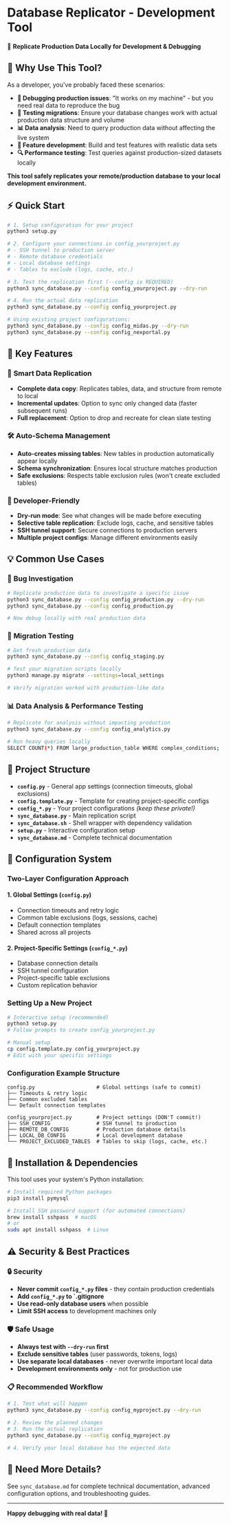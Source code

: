 # Database Replicator - Development Tool

🔧 **Replicate Production Data Locally for Development & Debugging**

## 🎯 Why Use This Tool?

As a developer, you've probably faced these scenarios:

- **🐛 Debugging production issues**: "It works on my machine" - but you need real data to reproduce the bug
- **🔄 Testing migrations**: Ensure your database changes work with actual production data structure and volume
- **📊 Data analysis**: Need to query production data without affecting the live system
- **🧪 Feature development**: Build and test features with realistic data sets
- **🔍 Performance testing**: Test queries against production-sized datasets locally

**This tool safely replicates your remote/production database to your local development environment.**

## ⚡ Quick Start

```bash
# 1. Setup configuration for your project
python3 setup.py

# 2. Configure your connections in config_yourproject.py
# - SSH tunnel to production server
# - Remote database credentials  
# - Local database settings
# - Tables to exclude (logs, cache, etc.)

# 3. Test the replication first (--config is REQUIRED)
python3 sync_database.py --config config_yourproject.py --dry-run

# 4. Run the actual data replication
python3 sync_database.py --config config_yourproject.py

# Using existing project configurations:
python3 sync_database.py --config config_midas.py --dry-run
python3 sync_database.py --config config_nexportal.py
```

## 🚀 Key Features

### 🔄 **Smart Data Replication**
- **Complete data copy**: Replicates tables, data, and structure from remote to local
- **Incremental updates**: Option to sync only changed data (faster subsequent runs)
- **Full replacement**: Option to drop and recreate for clean slate testing

### 🛠️ **Auto-Schema Management**
- **Auto-creates missing tables**: New tables in production automatically appear locally
- **Schema synchronization**: Ensures local structure matches production
- **Safe exclusions**: Respects table exclusion rules (won't create excluded tables)

### 🎯 **Developer-Friendly**
- **Dry-run mode**: See what changes will be made before executing
- **Selective table replication**: Exclude logs, cache, and sensitive tables
- **SSH tunnel support**: Secure connections to production servers
- **Multiple project configs**: Manage different environments easily

## 💡 Common Use Cases

### 🐛 **Bug Investigation**
```bash
# Replicate production data to investigate a specific issue
python3 sync_database.py --config config_production.py --dry-run
python3 sync_database.py --config config_production.py

# Now debug locally with real production data
```

### 🔄 **Migration Testing**
```bash
# Get fresh production data
python3 sync_database.py --config config_staging.py

# Test your migration scripts locally
python3 manage.py migrate --settings=local_settings

# Verify migration worked with production-like data
```

### 📊 **Data Analysis & Performance Testing**
```bash
# Replicate for analysis without impacting production
python3 sync_database.py --config config_analytics.py

# Run heavy queries locally
SELECT COUNT(*) FROM large_production_table WHERE complex_conditions;
```

## 📁 Project Structure

- **`config.py`** - General app settings (connection timeouts, global exclusions)
- **`config.template.py`** - Template for creating project-specific configs
- **`config_*.py`** - Your project configurations *(keep these private!)*
- **`sync_database.py`** - Main replication script
- **`sync_database.sh`** - Shell wrapper with dependency validation
- **`setup.py`** - Interactive configuration setup
- **`sync_database.md`** - Complete technical documentation

## 🔧 Configuration System

### Two-Layer Configuration Approach

#### 1. **Global Settings** (`config.py`)
- Connection timeouts and retry logic
- Common table exclusions (logs, sessions, cache)
- Default connection templates
- Shared across all projects

#### 2. **Project-Specific Settings** (`config_*.py`)
- Database connection details
- SSH tunnel configuration
- Project-specific table exclusions
- Custom replication behavior

### Setting Up a New Project
```bash
# Interactive setup (recommended)
python3 setup.py
# Follow prompts to create config_yourproject.py

# Manual setup
cp config.template.py config_yourproject.py
# Edit with your specific settings
```

### Configuration Example Structure
```
config.py                    # Global settings (safe to commit)
├── Timeouts & retry logic
├── Common excluded tables
└── Default connection templates

config_yourproject.py        # Project settings (DON'T commit!)
├── SSH_CONFIG               # SSH tunnel to production
├── REMOTE_DB_CONFIG         # Production database details
├── LOCAL_DB_CONFIG          # Local development database
└── PROJECT_EXCLUDED_TABLES  # Tables to skip (logs, cache, etc.)
```

## 🔧 Installation & Dependencies

This tool uses your system's Python installation:

```bash
# Install required Python packages
pip3 install pymysql

# Install SSH password support (for automated connections)
brew install sshpass  # macOS
# or
sudo apt install sshpass  # Linux
```

## ⚠️ Security & Best Practices

### 🔒 **Security**
- **Never commit `config_*.py` files** - they contain production credentials
- **Add `config_*.py` to `.gitignore**
- **Use read-only database users** when possible
- **Limit SSH access** to development machines only

### 🛡️ **Safe Usage**
- **Always test with `--dry-run` first**
- **Exclude sensitive tables** (user passwords, tokens, logs)
- **Use separate local databases** - never overwrite important local data
- **Development environments only** - not for production use

### 📋 **Recommended Workflow**
```bash
# 1. Test what will happen
python3 sync_database.py --config config_myproject.py --dry-run

# 2. Review the planned changes
# 3. Run the actual replication
python3 sync_database.py --config config_myproject.py

# 4. Verify your local database has the expected data
```

## 🔗 Need More Details?

See `sync_database.md` for complete technical documentation, advanced configuration options, and troubleshooting guides.

---

**Happy debugging with real data! 🚀** 
